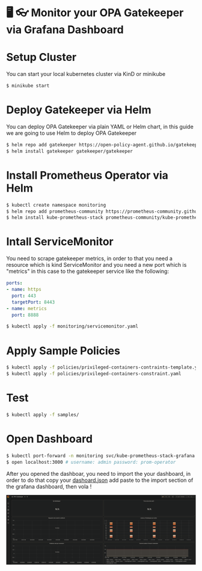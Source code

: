 # 🖥️ 👓 Monitor your OPA Gatekeeper via Grafana Dashboard

# Setup Cluster
You can start your local kubernetes cluster via KinD or minikube
```bash
$ minikube start
```
# Deploy Gatekeeper via Helm
You can deploy OPA Gatekeeper via plain YAML or Helm chart, in this guide we are going to use Helm to deploy OPA Gatekeeper
```bash
$ helm repo add gatekeeper https://open-policy-agent.github.io/gatekeeper/charts
$ helm install gatekeeper gatekeeper/gatekeeper
```
# Install Prometheus Operator via Helm
```bash
$ kubectl create namespace monitoring
$ helm repo add prometheus-community https://prometheus-community.github.io/helm-charts
$ helm install kube-prometheus-stack prometheus-community/kube-prometheus-stack --namespace monitoring
```

# Intall ServiceMonitor
You need to scrape gatekeeper metrics, in order to that you need a resource which is kind ServiceMonitor and you need a new port which is "metrics" in this case to the gatekeeper service like the following:
```yaml
ports:
- name: https
  port: 443
  targetPort: 8443
- name: metrics                                                                
  port: 8888
```
```bash
$ kubectl apply -f monitoring/servicemonitor.yaml
```

# Apply Sample Policies
```bash
$ kubectl apply -f policies/privileged-containers-contraints-template.yaml
$ kubectl apply -f policies/privileged-containers-constraint.yaml
```

# Test
```bash
$ kubectl apply -f samples/
```

# Open Dashboard
```bash
$ kubectl port-forward -n monitoring svc/kube-prometheus-stack-grafana 3000:80
$ open localhost:3000 # username: admin password: prom-operator
```
After you opened the dashboar, you need to import the your dashboard, in order to do that copy your [dashoard.json](monitoring/dashboard.json) add paste to the import section of the grafana dashboard, then vola !

![dashboard](dashboard.png)
